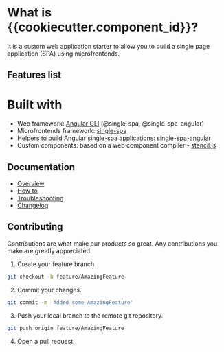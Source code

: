 # What is {{cookiecutter.component_id}}?

It is a custom web application starter to allow you to build a single page application (SPA) using microfrontends.

## Features list

# Built with
- Web framework: [Angular CLI](https://github.com/angular/angular-cli) (@single-spa, @single-spa-angular)
- Microfrontends framework: [single-spa](https://github.com/single-spa/single-spa)
- Helpers to build Angular single-spa applications: [single-spa-angular](https://github.com/single-spa/single-spa-angular)
- Custom components: based on a web component compiler - [stencil.js](https://stenciljs.com)



## Documentation

- [Overview]({{cookiecutter.storePath}}/blob/develop/templates/angular-template/%7B%7Bcookiecutter.component_id%7D%7D/docs/index.md)
- [How to]({{cookiecutter.storePath}}/blob/develop/templates/angular-template/%7B%7Bcookiecutter.component_id%7D%7D/docs/howto.md)
- [Troubleshooting]({{cookiecutter.storePath}}/blob/develop/templates/angular-template/%7B%7Bcookiecutter.component_id%7D%7D/docs/troubleshooting.md)
- [Changelog]({{cookiecutter.storePath}}/blob/develop/templates/angular-template/%7B%7Bcookiecutter.component_id%7D%7D/docs/changelog.md)

## Contributing
Contributions are what make our products so great. Any contributions you make are greatly appreciated.
1. Create your feature branch 
```bash
git checkout -b feature/AmazingFeature
```
2. Commit your changes. 
```bash
git commit -m 'Added some AmazingFeature'
```
3. Push your local branch to the remote git repository. 
```bash
git push origin feature/AmazingFeature
```
4. Open a pull request.


